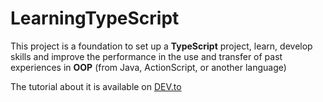 # LearningTypeScript
This project is a foundation to set up a **TypeScript** project, learn, develop skills and improve the performance in the use and transfer of past experiences in **OOP** (from Java, ActionScript, or another language)

The tutorial about it is available on [DEV.to](https://dev.to/jam65st/setting-up-a-typescript-project-with-intellij-idea-ddg-temp-slug-7192451/)

